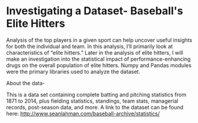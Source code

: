 # Investigating a Dataset- Baseball's Elite Hitters

Analysis of the top players in a given sport can help uncover useful insights for both the individual and team. In this analysis, I’ll primarily look at characteristics of “elite hitters.” Later in the analysis of elite hitters, I will make an investigation into the statistical impact of performance-enhancing drugs on the overall population of elite hitters. Numpy and Pandas modules were the primary libraries used to analyze the dataset. 

About the data-

This is a data set containing complete batting and pitching statistics from 1871 to 2014, plus fielding statistics, standings, team stats, managerial records, post-season data, and more. A link to the dataset can be found here: http://www.seanlahman.com/baseball-archive/statistics/
